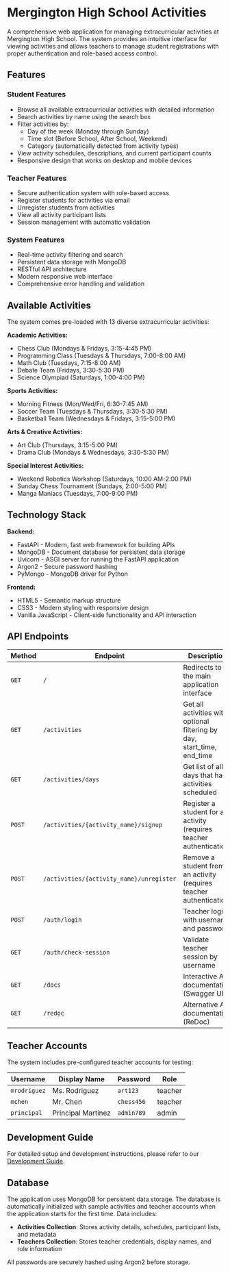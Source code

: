 # Mergington High School Activities

A comprehensive web application for managing extracurricular activities at Mergington High School. The system provides an intuitive interface for viewing activities and allows teachers to manage student registrations with proper authentication and role-based access control.

## Features

### Student Features
- Browse all available extracurricular activities with detailed information
- Search activities by name using the search box
- Filter activities by:
  - Day of the week (Monday through Sunday)
  - Time slot (Before School, After School, Weekend)
  - Category (automatically detected from activity types)
- View activity schedules, descriptions, and current participant counts
- Responsive design that works on desktop and mobile devices

### Teacher Features  
- Secure authentication system with role-based access
- Register students for activities via email
- Unregister students from activities
- View all activity participant lists
- Session management with automatic validation

### System Features
- Real-time activity filtering and search
- Persistent data storage with MongoDB
- RESTful API architecture
- Modern responsive web interface
- Comprehensive error handling and validation

## Available Activities

The system comes pre-loaded with 13 diverse extracurricular activities:

**Academic Activities:**
- Chess Club (Mondays & Fridays, 3:15-4:45 PM)
- Programming Class (Tuesdays & Thursdays, 7:00-8:00 AM)  
- Math Club (Tuesdays, 7:15-8:00 AM)
- Debate Team (Fridays, 3:30-5:30 PM)
- Science Olympiad (Saturdays, 1:00-4:00 PM)

**Sports Activities:**
- Morning Fitness (Mon/Wed/Fri, 6:30-7:45 AM)
- Soccer Team (Tuesdays & Thursdays, 3:30-5:30 PM)
- Basketball Team (Wednesdays & Fridays, 3:15-5:00 PM)

**Arts & Creative Activities:**
- Art Club (Thursdays, 3:15-5:00 PM)
- Drama Club (Mondays & Wednesdays, 3:30-5:30 PM)

**Special Interest Activities:**
- Weekend Robotics Workshop (Saturdays, 10:00 AM-2:00 PM)
- Sunday Chess Tournament (Sundays, 2:00-5:00 PM)
- Manga Maniacs (Tuesdays, 7:00-9:00 PM)

## Technology Stack

**Backend:**
- FastAPI - Modern, fast web framework for building APIs
- MongoDB - Document database for persistent data storage
- Uvicorn - ASGI server for running the FastAPI application
- Argon2 - Secure password hashing
- PyMongo - MongoDB driver for Python

**Frontend:**
- HTML5 - Semantic markup structure
- CSS3 - Modern styling with responsive design
- Vanilla JavaScript - Client-side functionality and API interaction

## API Endpoints

| Method | Endpoint | Description |
|--------|----------|-------------|
| `GET` | `/` | Redirects to the main application interface |
| `GET` | `/activities` | Get all activities with optional filtering by day, start_time, end_time |
| `GET` | `/activities/days` | Get list of all days that have activities scheduled |
| `POST` | `/activities/{activity_name}/signup` | Register a student for an activity (requires teacher authentication) |
| `POST` | `/activities/{activity_name}/unregister` | Remove a student from an activity (requires teacher authentication) |
| `POST` | `/auth/login` | Teacher login with username and password |
| `GET` | `/auth/check-session` | Validate teacher session by username |
| `GET` | `/docs` | Interactive API documentation (Swagger UI) |
| `GET` | `/redoc` | Alternative API documentation (ReDoc) |

## Teacher Accounts

The system includes pre-configured teacher accounts for testing:

| Username | Display Name | Password | Role |
|----------|--------------|----------|------|
| `mrodriguez` | Ms. Rodriguez | `art123` | teacher |
| `mchen` | Mr. Chen | `chess456` | teacher |
| `principal` | Principal Martinez | `admin789` | admin |

## Development Guide

For detailed setup and development instructions, please refer to our [Development Guide](../docs/how-to-develop.md).

## Database

The application uses MongoDB for persistent data storage. The database is automatically initialized with sample activities and teacher accounts when the application starts for the first time. Data includes:

- **Activities Collection**: Stores activity details, schedules, participant lists, and metadata
- **Teachers Collection**: Stores teacher credentials, display names, and role information

All passwords are securely hashed using Argon2 before storage.
